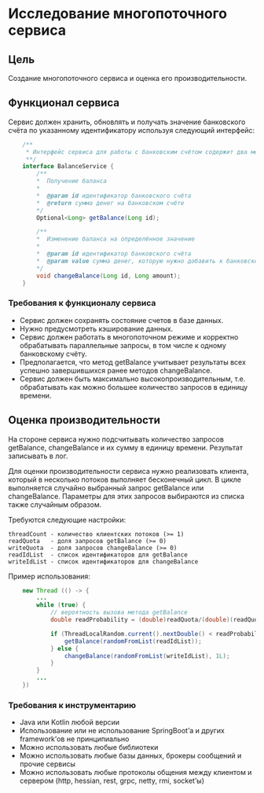 # Исследование многопоточного сервиса

## Цель
Создание многопоточного сервиса и оценка его производительности.

## Функционал сервиса
Сервис должен хранить, обновлять и получать значение банковского счёта по указанному идентификатору используя следующий интерфейс:

```java
    /**
     * Интерфейс сервиса для работы с банковским счётом содержит два метода
     **/
    interface BalanceService {
        /**
        *  Получение баланса
        *
        *  @param id идентификатор банковского счёта
        *  @return сумма денег на банковском счёте
        */
        Optional<Long> getBalance(Long id);

        /**
        *  Изменение баланса на определённое значение
        *
        *  @param id идентификатор банковского счёта
        *  @param value сумма денег, которую нужно добавить к банковскому счёту
        */
        void changeBalance(Long id, Long amount);
    }
```

### Требования к функционалу сервиса
* Сервис должен сохранять состояние счетов в базе данных.
* Нужно предусмотреть кэширование данных.
* Сервис должен работать в многопоточном режиме и корректно обрабатывать параллельные запросы, в том числе к одному банковскому счёту.
* Предполагается, что метод getBalance учитывает результаты всех успешно завершившихся ранее методов changeBalance.
* Сервис должен быть максимально высокопроизводительным, т.е. обрабатывать как можно большее количество запросов в единицу времени. 

## Оценка производительности
На стороне сервиса нужно подсчитывать количество запросов getBalance, changeBalance и их сумму в единицу времени. Результат записывать в лог.

Для оценки производительности сервиса нужно реализовать клиента, который в несколько потоков выполняет бесконечный цикл. В цикле выполняется случайно выбранный запрос getBalance или changeBalance. Параметры для этих запросов выбираются из списка также случайным образом.

Требуются следующие настройки:

```
threadCount - количество клиентских потоков (>= 1)
readQuota   - доля запросов getBalance (>= 0)
writeQuota  - доля запросов changeBalance (>= 0)
readIdList  - список идентификаторов для getBalance
writeIdList - список идентификаторов для changeBalance
```
Пример использования:

```java
    new Thread (() -> {
        ...
        while (true) {
            // вероятность вызова метода getBalance
            double readProbability = (double)readQuota/(double)(readQuota+writeQuota);

            if (ThreadLocalRandom.current().nextDouble() < readProbability) {
                getBalance(randomFromList(readIdList));
            } else {
                changeBalance(randomFromList(writeIdList), 1L);
            }
        }
        ...
    })
```

### Требования к инструментарию
* Java или Kotlin любой версии
* Использование или не использование SpringBoot’а и других framework’ов не принципиально
* Можно использовать любые библиотеки
* Можно использовать любые базы данных, брокеры сообщений и прочие сервисы
* Можно использовать любые протоколы общения между клиентом и сервером (http, hessian, rest, grpc, netty, rmi, socket’ы)
